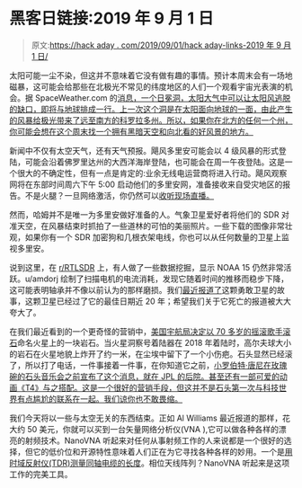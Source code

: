 # 黑客日链接:2019 年 9 月 1 日

> 原文:[https://hack aday . com/2019/09/01/hack aday-links-2019 年 9 月 1 日/](https://hackaday.com/2019/09/01/hackaday-links-september-1-2019/)

太阳可能一尘不染，但这并不意味着它没有做有趣的事情。预计本周末会有一场地磁暴，这可能会给那些在北极光不常见的纬度地区的人们一个观看宇宙光表演的机会。据 SpaceWeather.com 的[消息，一个日冕洞，太阳大气中可以让太阳风逃脱的缺口，即将与地球排成一行。上一次这个洞是在太阳面向地球的一面，由此产生的风暴给极光带来了远至南方的科罗拉多州。所以，如果你在北方的任何一个州，你可能会想在这个周末找一个拥有黑暗天空和向北看的好风景的地方。](http://www.spaceweather.com/)

新闻中不仅有太空天气，还有天气预报。飓风多里安可能会以 4 级风暴的形式登陆，可能会沿着佛罗里达州的大西洋海岸登陆，也可能会在周一午夜登陆。这是一个很大的不确定性，但有一点是肯定的:业余无线电运营商将进入行动。飓风观察网将在东部时间周六下午 5:00 启动他们的多里安网，准备接收来自受灾地区的报告。不是火腿？一旦网络激活，你仍然可以[收听现场直播。](https://www.broadcastify.com/listen/feed/20970)

然而，哈姆并不是唯一为多里安做好准备的人。气象卫星爱好者将他们的 SDR 对准天空，在风暴结束时抓拍了一些道林的可怕的美丽照片。一些下载的图像非常壮观，如果你有一个 SDR 加密狗和几根衣架电线，你也可以从任何数量的卫星上监视多里安。

说到这里，在 [r/RTLSDR](https://www.reddit.com/r/RTLSDR/comments/cu6h0p/great_news_noaa_15s_scan_motor_current_has/) 上，有人做了一些数据挖掘，显示 NOAA 15 仍然非常活跃。u/amdorj 绘制了扫描电机的电流消耗，发现它随着时间的推移而稳步下降，这可能表明轴承并不像以前认为的那样磨损。我们[最近报道了](https://hackaday.com/2019/08/12/the-death-of-a-weather-satellite-as-seen-by-sdr/)这颗勇敢卫星的故事，这颗卫星已经过了它的最佳日期近 20 年；希望我们关于它死亡的报道被大大夸大了。

在我们最近看到的一个更奇怪的营销中，[美国宇航局决定以 70 多岁的摇滚歌手滚石](https://mars.nasa.gov/news/8504/nasa-jpl-names-rolling-stones-rock-on-mars/?site=insight)命名火星上的一块岩石。当火星洞察号着陆器在 2018 年着陆时，高尔夫球大小的岩石在火星地貌上炸开了约一米，在尘埃中留下了一个小伤疤。石头显然已经滚了，所以打了电话，一件事接着一件事，在你知道它之前，[小罗伯特·唐尼在玫瑰碗的石头音乐会之前宣布了这个消息，就在 JPL 的后院。甚至还有一部可爱的动画《T4》与之搭配。这是一个很好的营销手段，但这并不是石头第一次与科技世界有点尴尬的联系在一起。我们谅你也不敢畏缩。](https://www.youtube.com/watch?v=357Om3IyWlI)

我们今天将以一些与太空无关的东西结束。正如 Al Williams 最近报道的那样，花大约 50 美元，你就可以买到一台矢量网络分析仪(VNA ),它可以做各种各样的漂亮的射频技术。NanoVNA 听起来对任何从事射频工作的人来说都是一个很好的选择，但它的低价位和开源特性意味着人们正在为它寻找各种各样的妙用。一个是[用时域反射仪(TDR)测量同轴电缆的长度](https://www.rtl-sdr.com/calculating-coax-length-by-using-a-nanovna-as-a-time-domain-reflectometer/)。相位天线阵列？NanoVNA 听起来是这项工作的完美工具。